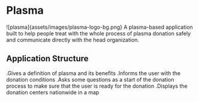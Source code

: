 # Plasma
![plasma]{assets/images/plasma-logo-bg.png}
A plasma-based application built to help people treat with the whole process of plasma donation safely and communicate directly with the head organization.

## Application Structure
.Gives a definition of plasma and its benefits
.Informs the user with the donation conditions
.Asks some questions as a start of the donation process to make sure that the user is ready for the donation
.Displays the donation centers nationwide in a map 

